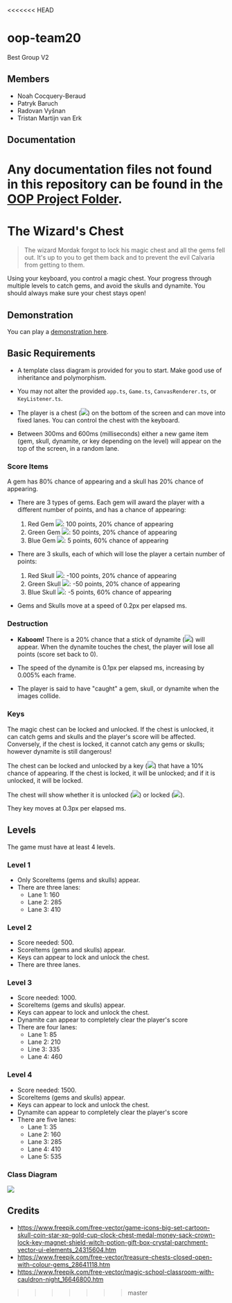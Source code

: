 <<<<<<< HEAD
# oop-team20
Best Group V2

## Members

- Noah Cocquery-Beraud
- Patryk Baruch
- Radovan Vyšnan
- Tristan Martijn van Erk

## Documentation
Any documentation files not found in this repository can be found in the [OOP Project Folder](https://myhz-my.sharepoint.com/:f:/r/personal/erk0002_hz_nl/Documents/OOP%20Project%20Folder?csf=1&web=1&e=7bZFHt).
=======
# The Wizard's Chest
> The wizard Mordak forgot to lock his magic chest and all the gems fell out. It's up to you to get them back and to prevent the evil Calvaria from getting to them.

Using your keyboard, you control a magic chest. Your progress through multiple levels to catch gems, and avoid the skulls and dynamite. You should always make sure your chest stays open!

## Demonstration

You can play a [demonstration here](https://hz-hbo-ict.github.io/ts-wizards-chest/).

## Basic Requirements

 - A template class diagram is provided for you to start. Make good use of inheritance and polymorphism.

 - You may not alter the provided `app.ts`, `Game.ts`, `CanvasRenderer.ts`, or `KeyListener.ts`.

 - The player is a chest (![](./assets/chestOpen.png)) on the bottom of the screen and can move into fixed lanes. You can control the chest with the keyboard.

 - Between 300ms and 600ms (milliseconds) either a new game item (gem, skull, dynamite, or key depending on the level) will appear on the top of the screen, in a random lane.
 
### Score Items 
 A gem has 80% chance of appearing and a skull has 20% chance of appearing.

- There are 3 types of gems. Each gem will award the player with a different number of points, and has a chance of appearing:
    1. Red Gem ![](./assets/gemRed.png): 100 points, 20% chance of appearing
    2. Green Gem ![](./assets/gemGreen.png): 50 points, 20% chance of appearing
    3. Blue Gem ![](./assets/gemBlue.png): 5 points, 60% chance of appearing

 - There are 3 skulls, each of which will lose the player a certain number of points:
    1. Red Skull ![](./assets/skullRed.png): -100 points, 20% chance of appearing
    2. Green Skull ![](./assets/skullGreen.png): -50 points, 20% chance of appearing
    3. Blue Skull ![](./assets/skullBlue.png): -5 points, 60% chance of appearing

 - Gems and Skulls move at a speed of 0.2px per elapsed ms.

### Destruction
 - **Kaboom!** There is a 20% chance that a stick of dynamite (![](./assets/dynamite.png)) will appear. When the dynamite touches the chest, the player will lose all points (score set back to 0). 
 
 - The speed of the dynamite is 0.1px per elapsed ms, increasing by 0.005% each frame.

 - The player is said to have "caught" a gem, skull, or dynamite when the images collide.

### Keys

The magic chest can be locked and unlocked. If the chest is unlocked, it can catch gems and skulls and the player's score will be affected. Conversely, if the chest is locked, it cannot catch any gems or skulls; however dynamite is still dangerous! 

The chest can be locked and unlocked by a key (![](./assets/key.png)) that have a 10% chance of appearing. If the chest is locked, it will be unlocked; and if it is unlocked, it will be locked.

The chest will show whether it is unlocked (![](./assets/chestOpen.png)) or locked (![](./assets/chestClosed.png)).

They key moves at 0.3px per elapsed ms.

## Levels

The game must have at least 4 levels.

### Level 1
 - Only ScoreItems (gems and skulls) appear.
 - There are three lanes:
   - Lane 1: 160
   - Lane 2: 285
   - Lane 3: 410

### Level 2
 - Score needed: 500.
 - ScoreItems (gems and skulls) appear.
 - Keys can appear to lock and unlock the chest.
 - There are three lanes.

### Level 3
 - Score needed: 1000.
 - ScoreItems (gems and skulls) appear.
 - Keys can appear to lock and unlock the chest.
 - Dynamite can appear to completely clear the player's score
 - There are four lanes:
   - Lane 1: 85
   - Lane 2: 210
   - Line 3: 335
   - Lane 4: 460

### Level 4
 - Score needed: 1500.
 - ScoreItems (gems and skulls) appear.
 - Keys can appear to lock and unlock the chest.
 - Dynamite can appear to completely clear the player's score
 - There are five lanes:
   - Lane 1: 35
   - Lane 2: 160
   - Lane 3: 285
   - Lane 4: 410
   - Lane 5: 535

### Class Diagram
![](./docs/classdiagram.png)

## Credits
 - https://www.freepik.com/free-vector/game-icons-big-set-cartoon-skull-coin-star-xp-gold-cup-clock-chest-medal-money-sack-crown-lock-key-magnet-shield-witch-potion-gift-box-crystal-parchment-vector-ui-elements_24315604.htm
 - https://www.freepik.com/free-vector/treasure-chests-closed-open-with-colour-gems_28641118.htm
 - https://www.freepik.com/free-vector/magic-school-classroom-with-cauldron-night_16646800.htm
>>>>>>> master
